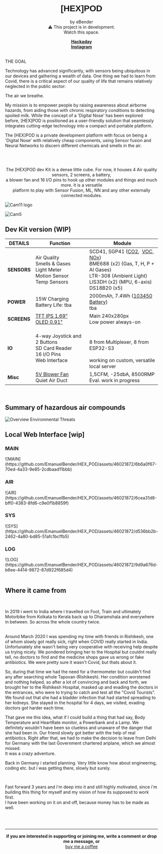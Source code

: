 
<!-- HTML comment -->

<h1 style="font-family:Helvetica;", align=center>[HEX]POD</h1>
<p align=center></p>
<p align=center font-size=10px > by eBender <br>
⚠️ This project is in development.<br>
  Watch this space.</p>
  
  <p align=center><b><a href="https://hackaday.io/project/177083-h6x-pod">Hackaday</a> <br>
<a href="https://www.instagram.com/zen.diy/">Instagram</a><br>
<br>
<!-- <a href="https://discord.gg/3JU6GMgVZk">Discord</a> <br> -->
<!-- <a href="https://www.reddit.com/r/hex_pod/">Reddit</a> <br> -->
<!-- <a href="https://www.patreon.com/eBender">Patreon</a> <br><br> -->
<!-- <b>PCB production generously sponsored by <a href="https://www.pcbway.com">PCBway</a> -->
  </b></p>

<p>
  THE GOAL

Technology has advanced significantly, with sensors being ubiquitous  in our devices and gathering a wealth of data. One thing we had to learn from Covid, there is a critical aspect of our quality of life that remains relatively neglected in the public sector:  <br>

The air we breathe. <br>

My mission is to empower people by raising awareness about airborne hazards, from aiding those with chronic respiratory conditions to detecting spoiled milk. While the concept of a 'Digital Nose' has been explored before, [HEX]POD is positioned as a user-friendly solution that seamlessly integrates cutting-edge technology into a compact and portable platform.

The [HEX]POD is a private development platform with focus on being a 'Digital Nose' with relatively cheap components, using Sensor fusion and Neural Networks to discern different chemicals and smells in the air.
</p>
 <br><br> 
<p align=center></b>
  The [HEX]POD dev Kit is a dense little cube. For now, it houses 4 Air quality sensors, 2 screens, a battery, <br>
  a blower fan and 16 I/O pins to hook up other modules and things and much more. It is a versatile <br>
  platform to play with Sensor Fusion, ML, NN and any other externally connected modules.
</p>
    
![Cam11 logo](https://github.com/EmanuelBender/HEX_POD/assets/46021872/310d5f9c-fdd4-4721-8e1b-323015d13cb5)

![Cam5](https://github.com/EmanuelBender/HEX_POD/assets/46021872/64019561-32b2-45c3-9704-376f508abd8e)


<p><h2>Dev Kit version (WIP)</h2></p>
<table>
    <thead>
    <tr>
        <th>DETAILS</th>
        <th>Function</th>
        <th>Module</th>
    </tr>
    </thead>
    <tbody>
    <tr>
        <td><b>SENSORS</b></td>
        <td>Air Quality<br>Smells & Gases<br>Light Meter<br>Motion Sensor<br>Temp Sensors</td>
        <td>SCD41, SGP41 (<a href="https://www.sensirion.com/en/environmental-sensors/carbon-dioxide-sensors/carbon-dioxide-sensor-scd4x/" target="_blank">CO2</a>,&nbsp;&nbsp;<a href="https://www.sensirion.com/en/environmental-sensors/gas-sensors/sgp41/" target="_blank">VOC, NOx</a>)<br>BME688 (x2) (Gas, T, H, P + AI Gases)<br>LTR-308 (Ambient Light)<br>LIS3DH (x2) (MPU, 6-axis)<br>DS18B20 (x5)</td>
    </tr>
    <tr>
        <td><b>POWER</b></td>
        <td>15W Charging<br>Battery Life: tba</td>
        <td>2000mAh, 7.4Wh (<a href="https://www.aliexpress.com/item/1005002919536938.html" target="_blank">103450 Battery</a>)<br>tba</td>
    </tr>
    <tr>
        <td><b>SCREENS</b></td>
        <td>
            <a href="https://www.aliexpress.us/item/3256803567938962.html?spm=a2g0o.productlist.0.0.21743a4elfVKsE&algo_pvid=50a69a68-34bc-4972-be26-90207f61f1dd&algo_exp_id=50a69a68-34bc-4972-be26-90207f61f1dd-0&pdp_ext_f=%7B%22sku_id%22%3A%2212000027049416962%22%7D&pdp_npi=2%40dis%21USD%214.85%213.64%21%21%21%21%21%402100bddf16706926834816111ea09b%2112000027049416962%21sea&curPageLogUid=NP6PQAaPjqLN" target="_blank">TFT IPS 1.69"</a><br>
            <a href="https://www.aliexpress.com/item/32788923016.html" target="_blank">OLED 0.91"</a>
        </td>
        <td>Main 240x280px<br>Low power always-on</td>
    </tr>
       <tr><td><b>IO
       </b></td>
       <td>
            4-way Joystick and 2 Buttons
      <br>SD Card Reader<br>16 I/O Pins<br>Web Interface</td>
       <td><br><br>8 from Multiplexer, 8 from ESP32-S3<br><br>working on custom, versatile local server
       </td></tr>
       <tr><td><b>Misc
       </b></td>
       <td>
            <a href="https://de.aliexpress.com/item/1005003167479036.html?spm=a2g0o.detail.0.0.7cd27d94yKM3Xt&gps-id=pcDetailTopMoreOtherSeller&scm=1007.40050.362094.0&scm_id=1007.40050.362094.0&scm-url=1007.40050.362094.0&pvid=2f8b99e9-636b-44b3-80c3-0bcebe309f86&_t=gps-id%3ApcDetailTopMoreOtherSeller%2Cscm-url%3A1007.40050.362094.0%2Cpvid%3A2f8b99e9-636b-44b3-80c3-0bcebe309f86%2Ctpp_buckets%3A668%232846%238116%232002&pdp_npi=4%40dis%21EUR%2110.60%216.57%21%21%2111.33%21%21%40211b801917005985738637751e312d%2112000024821022749%21rec%21DE%213219523542%21&gatewayAdapt=glo2deu" target="_blank">5V Blower Fan</a><br>Quiet Air Duct 
       </td>
       <td> 1,5CFM, -25dbA, 8500RMP
       <br>Eval. work in progress</td>
    </tr>
    </tbody>
</table>

<br>
<p><h2>Summary of hazardous air compounds</h2></p>

![Overview Environmental Threats](https://github.com/EmanuelBender/HEX_POD/assets/46021872/74b01bd2-ef0c-40ef-958d-b35394120a31)

<h2>Local Web Interface [wip]</h2>

<h3>MAIN</h3>
![MAIN](https://github.com/EmanuelBender/HEX_POD/assets/46021872/6b6a0f67-70ed-4a33-9e85-2cdbaad11bbb)

<h3>AIR</h3>
![AIR](https://github.com/EmanuelBender/HEX_POD/assets/46021872/6cea31d8-bff0-4383-8fd6-c9e0f1b8859f)

<h3>SYS</h3>
![SYS](https://github.com/EmanuelBender/HEX_POD/assets/46021872/d536bb2b-2462-4a80-bd85-51afc1bcffb5)

<h3>LOG</h3>
![LOG](https://github.com/EmanuelBender/HEX_POD/assets/46021872/9d9a676d-b6ee-4414-9872-87d922f685d4)

<br>
<br>
  
<p><h2>Where it came from</h2></p><br/>
<p>
In 2019 i went to India where i travelled on Foot, Train and ultimately Motorbike from Kolkata to Kerala back up to Dharamshala and everywhere in between. So across the whole country twice.
<br>
<br>
</p><p>
Around March 2020 I was spending my time with friends in Rishikesh, one of whom slowly got really sick, right when COVID really started in India. Unfortunately she wasn't being very cooperative with receiving help despite us trying nicely. We pondered bringing her to the Hospital but couldnt really tell, no doctors to find and the medicine shops gave us wrong or fake antibiotics. We were pretty sure it wasn't Covid, but thats about it.
</p><p>
So, during that time we had the need for a thermometer but couldn't find any after searching whole Tapovan (Rishikesh). Her condition worstened and nothing helped, so after a lot of convincing and back and forth, we brought her to the Rishikesh Hospital, masked up and evading the doctors in the entrances, who were to trying to catch and test all the "Covid Tourists". We found out that she had a bladder infection that had started spreading to her kidneys. 
She stayed in the hospital for 4 days, we visited, evading doctors got harder each time. 
</p><p>
That gave me this idea, what if I could build a thing that had say, Body Temperature and HeartRate monitor, a Powerbank and a Lamp. We definitely wouldn't have been so clueless and unaware of the danger that she had been in. Our friend slowly got better with the help of real antibiotics. Right after that, we had to make the decision to leave from Delhi for Germany with the last Government chartered ariplane, which we almost missed. <br/>It was a crazy adventure.
</p><p>
Back in Germany i started planning. Very little know how about engineering, coding etc. but i was getting there, slowly but surely. 
</p><br><p>
Fast forward 3 years and i'm deep into it and still highly motivated, since i'm building this thing for myself and my vision of how its supposed to work first.<br/>
I have been working on it on and off, because money has to be made as well.
</p><p>
<br>
<br>
</p>

__________________________________________________________________________
<p align=center><b>if you are interested in supporting or joining me, write a comment or drop me a message, or</b><br>
<a href="https://www.buymeacoffee.com/ebender">buy me a coffee</a>
</p>
